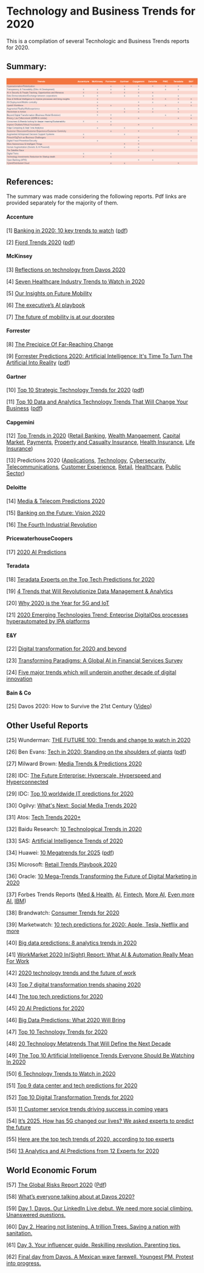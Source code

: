 # Technology and Business Trends for 2020

This is a compilation of several Tecnhologic and Business Trends reports for 2020.


## Summary:

![Summary](docs/Trends_2020.png)


## References:

The summary was made considering the following reports. Pdf links are provided separately for the majority of them.

#### Accenture
[1] [Banking in 2020: 10 key trends to watch](https://www.accenture.com/fi-en/insights/banking/10-key-trends-banking-2020) ([pdf](https://financialservices.accenture.com/rs/368-RMC-681/images/Accenture-Top-10-Banking-Trends-2020.pdf))

[2] [Fjord Trends 2020](https://www.accenture.com/us-en/insights/digital/fjord-trends-2020) ([pdf](https://www.accenture.com/_acnmedia/Thought-Leadership-Assets/PDF-2/Accenture-Fjord-Trends-2020-Report.pdf))

#### McKinsey
[3] [Reflections on technology from Davos 2020](https://www.mckinsey.com/business-functions/mckinsey-digital/our-insights/digital-blog/reflections-on-technology-from-davos-2020)

[4] [Seven Healthcare Industry Trends to Watch in 2020](https://www.mckinsey.com/industries/healthcare-systems-and-services/our-insights/seven-healthcare-industry-trends-to-watch-in-2020)

[5] [Our Insights on Future Mobility](https://www.mckinsey.com/features/mckinsey-center-for-future-mobility/our-insights)

[6] [The executive’s AI playbook](https://www.mckinsey.com/business-functions/mckinsey-analytics/our-insights/the-executives-ai-playbook)

[7] [The future of mobility is at our doorstep](https://www.mckinsey.com/industries/automotive-and-assembly/our-insights/the-future-of-mobility-is-at-our-doorstep)

#### Forrester
[8] [The Precipice Of Far-Reaching Change](https://go.forrester.com/predictions/)

[9] [Forrester Predictions 2020: Artificial Intelligence: It's Time To Turn The Artificial Into Reality](https://www.forrester.com/report/Predictions+2020+Artificial+Intelligence/-/E-RES157592) ([pdf](https://s1.edi-static.fr/Img/ETUDE/2019/10/343710/Les-previsions-2020-Forrester-Intelligence-Artificielle.pdf))

#### Gartner
[10] [Top 10 Strategic Technology Trends for 2020](https://www.gartner.com/smarterwithgartner/gartner-top-10-strategic-technology-trends-for-2020/) ([pdf](docs/Gartner-top-10-strategic-technology-trends-for-2020.pdf))

[11] [Top 10 Data and Analytics Technology Trends That Will
Change Your Business](https://www.gartner.com/en/documents/3906812/top-10-data-and-analytics-technology-trends-that-will-ch) ([pdf](docs/Gartner-Analytic-Trends.pdf))

#### Capgemini
[12] [Top Trends in 2020](https://www.capgemini.com/top-trends-in-2020/) ([Retail Banking](https://www.capgemini.com/wp-content/uploads/2019/11/Retail_Banking_Trends_2020-1.pdf), [Wealth Mangaement](https://www.capgemini.com/wp-content/uploads/2019/12/Wealth-Mangaement-Trends-Book-2020-1.pdf), [Capital Market](https://www.capgemini.com/wp-content/uploads/2019/11/Capital_Market_Trends_2020.pdf), [Payments](https://www.capgemini.com/wp-content/uploads/2019/11/Payments-Trends-Book-2020-1.pdf), [Property and Casualty Insurance](https://www.capgemini.com/wp-content/uploads/2019/12/Property-and-Casualty-Insurance-2020.pdf), [Health Insurance](https://www.capgemini.com/wp-content/uploads/2019/11/Health_Insurance_Trends_2020.pdf), [Life Insurance](https://www.capgemini.com/wp-content/uploads/2019/11/Life-Insurance-Trends-Book_2020.pdf))

[13] Predictions 2020 ([Applications](https://www.capgemini.com/gb-en/2020/01/predictions-2020-applications-development-and-maintenance/), [Technology](https://www.capgemini.com/gb-en/2020/01/predictions-2020-technology/), [Cybersecurity](https://www.capgemini.com/gb-en/2020/01/predictions-2020-cybersecurity/), [Telecommunications](https://www.capgemini.com/gb-en/2020/01/predictions-2020-telecommunications/), [Customer Experience](https://www.capgemini.com/gb-en/2020/01/predictions-2020-customer-experience/), [Retail](https://www.capgemini.com/gb-en/2020/01/predictions-2020-consumer-goods-retail/), [Healthcare](https://www.capgemini.com/gb-en/2020/02/predictions-2020-healthcare/), [Public Sector](https://www.capgemini.com/gb-en/2020/02/predictions-2020-public-sector/))

#### Deloitte 

[14] [Media & Telecom Predictions 2020](https://www2.deloitte.com/us/en/insights/industry/technology/technology-media-and-telecom-predictions.html)

[15] [Banking on the Future: Vision 2020](https://www2.deloitte.com/content/dam/Deloitte/in/Documents/financial-services/in-fs-deloitte-banking-colloquium-thoughtpaper-cii.pdf)

[16] [The Fourth Industrial Revolution](https://www2.deloitte.com/content/dam/insights/us/articles/us32959-industry-4-0/DI_Industry4.0.pdf)


#### PricewaterhouseCoopers

[17] [2020 AI Predictions](https://www.pwc.com/us/en/services/consulting/library/artificial-intelligence-predictions-2020.html)


#### Teradata

[18] [Teradata Experts on the Top Tech Predictions for 2020](https://www.teradata.com/Blogs/Teradata-Experts-on-the-Top-Tech-Predictions-for-2020)

[19] [4 Trends that Will Revolutionize Data Management & Analytics](https://www.teradata.com/Blogs/Four-Trends-that-Just-Might-Revolutionize-Data-Management-and-Analytics)

[20] [Why 2020 is the Year for 5G and IoT](https://www.teradata.com/Blogs/Why-2020-is-the-Year-for-5G-and-IoT)

[21] [2020 Emerging Technologies Trend: Enteprise DigitalOps processes hyperautomated by IPA platforms](https://medium.com/@pabloesc/2020-emerging-technologies-trend-enteprise-digitalops-processes-hyperautomated-by-ipa-platforms-28624def23a4)

#### E&Y

[22] [Digital transformation for 2020 and beyond](https://www.ey.com/Publication/vwLUAssets/ey-digital-transformation-for-2020-and-beyond/$FILE/ey-digital-transformation-for-2020-and-beyond.pdf)

[23] [Transforming Paradigms: A Global AI in Financial Services Survey](https://assets.ey.com/content/dam/ey-sites/ey-com/en_gl/topics/innovation/ey-why-a-i-will-redefine-the-financial-services-industry-in-two-years.pdf)

[24] [Five major trends which will underpin another decade of digital innovation](https://www.ey.com/en_gl/advisory/five-major-trends-whi4ch-will-underpin-another-decade-of-digital-innovation)


#### Bain & Co
[25] Davos 2020: How to Survive the 21st Century ([Video](https://www.bain.com/insights/davos-2020-how-to-survive-the-21st-century-video/))




## Other Useful Reports

[25] Wunderman: [THE FUTURE 100: Trends and change to watch in 2020](https://www.jwtintelligence.com/trend-reports/the-future-100-2020/)

[26] Ben Evans: [Tech in 2020: Standing on the shoulders of giants](https://www.ben-evans.com/presentations) ([pdf](docs/2020+Benedict+Evans+Shoulders+of+Giants.pdf))

[27] Milward Brown: [Media Trends & Predictions 2020](https://www.millwardbrown.com/DigitalPredictions/2020/index.html)

[28] IDC: [The Future Enterprise: Hyperscale, Hyperspeed and Hyperconnected](https://www.idc.com/cee/events/66895-idc-predictions-2020)

[29] IDC: [Top 10 worldwide IT predictions for 2020](https://www.techrepublic.com/article/idc-top-10-worldwide-it-predictions-for-2020/)

[30] Ogilvy: [What's Next: Social Media Trends 2020](https://www.slideshare.net/socialogilvy/whats-next-social-media-trends-2020?ref=https://www.slideshare.net/socialogilvy/slideshelf)

[31] Atos: [Tech Trends 2020+](https://atos.net/content/mini-sites/look-out-2020/tech-trends/)

[32] Baidu Research: [10 Technological Trends in 2020](http://research.baidu.com/Blog/index-view?id=129)

[33] SAS: [Artificial Intelligence Trends of 2020](https://www.youtube.com/watch?v=T4-nQOJJpVg)

[34] Huawei: [10 Megatrends for 2025](https://www.huawei.com/minisite/giv/en/) ([pdf](https://www.huawei.com/minisite/giv/Files/whitepaper_en_2019.pdf))

[35] Microsoft: [Retail Trends Playbook 2020](https://info.microsoft.com/rs/157-GQE-382/images/EN-CNTNT-eBook-RetailTrendsPlaybook2020.pdf)

[36] Oracle: [10 Mega-Trends Transforming the Future of Digital Marketing in 2020](https://blogs.oracle.com/marketingcloud/10-mega-trends-transforming-the-future-of-digital-marketing-in-2020)

[37] Forbes Trends Reports ([Med & Health](https://www.forbes.com/sites/bernardmarr/2019/11/01/the-9-biggest-technology-trends-that-will-transform-medicine-and-healthcare-in-2020/#5825e65272cd), [AI](https://www.forbes.com/sites/forbestechcouncil/2020/01/08/2020-ai-predictions-what-we-got-right-in-2019-and-whats-in-store-for-2020/#3b4679641352), [Fintech](https://www.forbes.com/sites/louiscolumbus/2020/12/29/10-ways-ai-is-going-to-improve-fintech-in-2020/#3f6053f74ffd), [More AI](https://www.forbes.com/sites/gilpress/2019/12/18/99-extra-ai-predictions-for-2020/#233d1b0c3afb), [Even more AI](https://www.forbes.com/sites/gilpress/2019/11/22/top-artificial-intelligence-ai-predictions-for-2020-from-idc-and-forrester/#61d0f649315a), [IBM](https://www.forbes.com/sites/ibm/2019/12/09/ibm-tech-trends-to-watch-in-2020--and-beyond/#5f1676e54c1c))

[38] Brandwatch: [Consumer Trends for 2020](https://www.brandwatch.com/reports/consumer-trends-for-2020/view/)

[39] Marketwatch: [10 tech predictions for 2020: Apple, Tesla, Netflix and more](https://www.marketwatch.com/story/10-tech-predictions-for-2020-apple-tesla-netflix-and-more-2020-01-06)

[40] [Big data predictions: 8 analytics trends in 2020](https://www.techrepublic.com/article/big-data-predictions-8-analytics-trends-in-2020/)

[41] [WorkMarket 2020 In(Sight) Report: What AI & Automation Really Mean For Work](https://www.workmarket.com/press/workmarket-2020-insight-report-what-artificial-intelligence-automation-mean-for-work)

[42] [2020 technology trends and the future of work](https://www.dxc.technology/innovation/flxwd/147718-2020_technology_trends)

[43] [Top 7 digital transformation trends shaping 2020](https://www.zdnet.com/article/top-7-digital-transformation-trends-shaping-2020/)

[44] [The top tech predictions for 2020](https://www.cityam.com/top-tech-predictions-2020/)

[45] [20 AI Predictions for 2020](https://www.datanami.com/2019/12/30/20-ai-predictions-for-2020/)

[46] [Big Data Predictions: What 2020 Will Bring](https://www.datanami.com/2019/12/23/big-data-predictions-what-2020-will-bring/)

[47] [Top 10 Technology Trends for 2020](https://www.kdnuggets.com/2020/01/top-10-technology-trends-2020.html)

[48] [20 Technology Metatrends That Will Define the Next Decade](https://singularityhub-com.cdn.ampproject.org/c/s/singularityhub.com/2020/01/10/20-tech-metatrends-to-look-out-for-in-the-2020s/amp/)

[49] [The Top 10 Artificial Intelligence Trends Everyone Should Be Watching In 2020](https://www.linkedin.com/pulse/top-10-artificial-intelligence-trends-everyone-should-bernard-marr/)

[50] [6 Technology Trends to Watch in 2020](https://interestingengineering.com/6-technology-trends-to-watch-in-2020)

[51] [Top 9 data center and tech predictions for 2020](https://www.datacenterdynamics.com/opinions/top-9-data-center-and-tech-predictions-2020/)

[52] [Top 10 Digital Transformation Trends for 2020](https://oisair.net/news/top-10-digital-transformation-trends-for-2020)

[53] [11 Customer service trends driving success in coming years](https://acquire.io/blog/customer-service-trends-2020/)

[54] [It’s 2025. How has 5G changed our lives? We asked experts to predict the future](https://www.digitaltrends.com/mobile/2025-how-5g-changed-our-lives/)

[55] [Here are the top tech trends of 2020, according to top experts](https://www.fastcompany.com/90374432/here-are-the-top-tech-trends-of-2020-according-to-top-experts)

[56] [13 Analytics and AI Predictions from 12 Experts for 2020](https://solutionsreview.com/business-intelligence/13-analytics-and-ai-predictions-from-12-experts-for-2020/)




## World Economic Forum

[57] [The Global Risks Report 2020](https://www.weforum.org/reports/the-global-risks-report-2020) ([Pdf](http://www3.weforum.org/docs/WEF_Global_Risk_Report_2020.pdf))

[58] [What’s everyone talking about at Davos 2020?](https://www.weforum.org/agenda/2020/01/what-are-people-talking-about-at-davos/)

[59] [Day 1, Davos. Our LinkedIn Live debut. We need more social climbing. Unanswered questions.](https://www.linkedin.com/pulse/day-1-davos-our-linkedin-live-debut-we-need-more-social-adrian-monck/)

[60] [Day 2. Hearing not listening. A trillion Trees. Saving a nation with sanitation.](https://www.linkedin.com/pulse/davos-day-2-hearing-listening-trillion-saving-nation-sanitation/)

[61] [Day 3. Your influencer guide. Reskilling revolution. Parenting tips.](https://www.linkedin.com/pulse/davos-day-3-your-influencer-guide-reskilling-revolution-adrian-monck/)

[62] [Final day from Davos. A Mexican wave farewell. Youngest PM. Protest into progress.](https://www.linkedin.com/pulse/final-day-from-davos-mexican-wave-farewell-youngest-pm-adrian-monck/)

